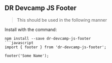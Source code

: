 ## DR Devcamp JS Footer

> This should be used in the following manner

Install with the command:

```
npm install --save dr-devcamp-js-footer
```javascript
import { footer } from 'dr-devcamp-js-footer';

footer('Some Name');
```